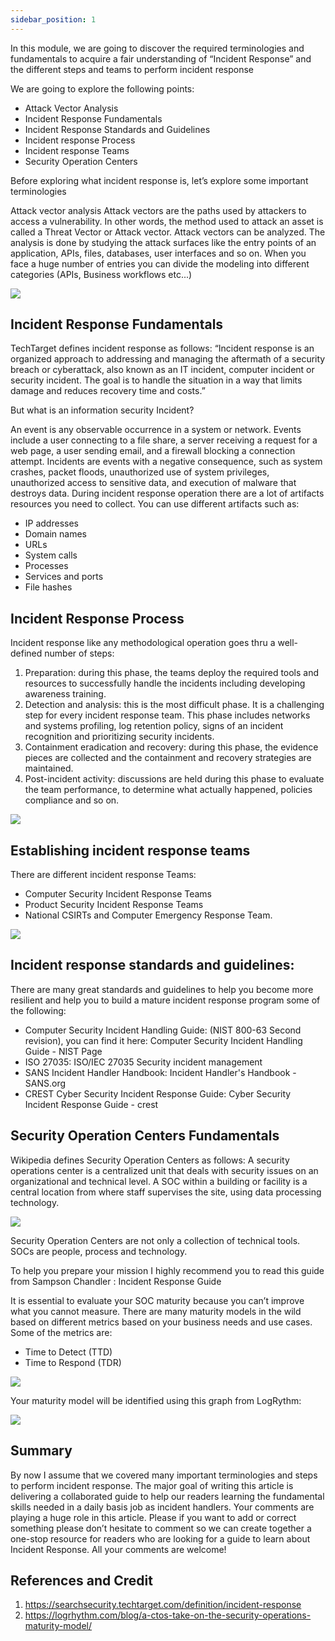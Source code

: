 ```yaml
---
sidebar_position: 1
---
```


In this module, we are going to discover the required terminologies and fundamentals to acquire a fair understanding of “Incident Response” and the different steps and teams to perform incident response

We are going to explore the following points: 

*	Attack Vector Analysis
* Incident Response Fundamentals 
*	Incident Response Standards and Guidelines
*	Incident response Process
*	Incident response Teams
*	Security Operation Centers

Before exploring what incident response is, let’s explore some important terminologies

Attack vector analysis 
Attack vectors are the paths used by attackers to access a vulnerability. In other words, the method used to attack an asset is called a Threat Vector or Attack vector. Attack vectors can be analyzed. The analysis is done by studying the attack surfaces like the entry points of an application, APIs, files, databases, user interfaces and so on. When you face a huge number of entries you can divide the modeling into different categories (APIs, Business workflows etc...)
 
![](https://eforensicsmag.com/wp-content/uploads/2014/12/Untitled.png)

## Incident Response Fundamentals 

TechTarget defines incident response as follows: 
“Incident response is an organized approach to addressing and managing the aftermath of a security breach or cyberattack, also known as an IT incident, computer incident or security incident. The goal is to handle the situation in a way that limits damage and reduces recovery time and costs.”

But what is an information security Incident?

An event is any observable occurrence in a system or network. Events include a user connecting to a file share, a server receiving a request for a web page, a user sending email, and a firewall blocking a connection attempt. Incidents are events with a negative consequence, such as system crashes, packet floods, unauthorized use of system privileges, unauthorized access to sensitive data, and execution of malware that destroys data.
During incident response operation there are a lot of artifacts resources you need to collect. You can use different artifacts such as: 

*	IP addresses
*	Domain names
*	URLs
*	System calls
*	Processes
*	Services and ports
*	File hashes


## Incident Response Process

Incident response like any methodological operation goes thru a well-defined number of steps:

1.	Preparation: during this phase, the teams deploy the required tools and resources to successfully handle the incidents including developing awareness training.
2.	Detection and analysis: this is the most difficult phase. It is a challenging step for every incident response team. This phase includes networks and systems profiling, log retention policy, signs of an incident recognition and prioritizing security incidents.
3. Containment eradication and recovery: during this phase, the evidence pieces are collected and the containment and recovery strategies are maintained.
4. 	Post-incident activity: discussions are held during this phase to evaluate the team performance, to determine what actually happened, policies compliance and so on.
 
![](https://www.exabeam.com/wp-content/uploads/2018/09/IR-plan-steps.png)

## Establishing incident response teams

There are different incident response Teams: 
*	Computer Security Incident Response Teams
*	Product Security Incident Response Teams 
*	National CSIRTs and Computer Emergency Response Team.
 
![](https://letsaskme.com/wp-content/uploads/2019/11/noc.png)

## Incident response standards and guidelines: 
There are many great standards and guidelines to help you become more resilient and help you to build a mature incident response program some of the following: 
* Computer Security Incident Handling Guide: (NIST 800-63  Second revision),  you can find it here: Computer Security Incident Handling Guide - NIST Page  
*	ISO 27035: ISO/IEC 27035 Security incident management 
*	SANS Incident Handler Handbook: Incident Handler's Handbook - SANS.org
* CREST Cyber Security Incident Response Guide: Cyber Security Incident Response Guide - crest

## Security Operation Centers Fundamentals

Wikipedia defines Security Operation Centers as follows: 
A security operations center is a centralized unit that deals with security issues on an organizational and technical level. A SOC within a building or facility is a central location from where staff supervises the site, using data processing technology.
 
![](https://www.xiarch.com/assets/images/services/soc-solutions.png)

Security Operation Centers are not only a collection of technical tools. SOCs are people, process and technology. 

To help you prepare your mission I highly recommend you to read this guide from  Sampson Chandler : Incident Response Guide


It is essential to evaluate your SOC maturity because you can’t improve what you cannot measure. There are many maturity models in the wild based on different metrics based on your business needs and use cases. 
Some of the metrics are: 
* Time to Detect (TTD)
* Time to Respond (TDR)
 
![](https://res.cloudinary.com/logrhythm/image/upload/c_scale,w_800/v1550260288/blog-images/2019-Q1/a-CTOs-take-on-the-security-operations-maturity-model-image-2.png)

Your maturity model will be identified using this graph from LogRythm: 
 
![](https://res.cloudinary.com/logrhythm/image/upload/c_scale,w_800/v1550260288/blog-images/2019-Q1/a-CTOs-take-on-the-security-operations-maturity-model-image-4.png)

## Summary
By now I assume that we covered many important terminologies and steps to perform incident response. The major goal of writing this article is delivering a collaborated guide to help our readers learning the fundamental skills needed in a daily basis job as incident handlers. 
Your comments are playing a huge role in this article. Please if you want to add or correct something please don’t hesitate to comment so we can create together a one-stop resource for readers who are looking for a guide to learn about Incident Response. All your comments are welcome!

## References and Credit
1.	https://searchsecurity.techtarget.com/definition/incident-response 
2.	https://logrhythm.com/blog/a-ctos-take-on-the-security-operations-maturity-model/ 
